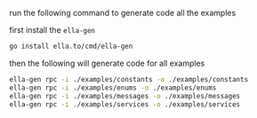 run the following command to generate code all the examples

first install the `ella-gen`

```bash
go install ella.to/cmd/ella-gen
```

then the following will generate code for all examples

```bash
ella-gen rpc -i ./examples/constants -o ./examples/constants
ella-gen rpc -i ./examples/enums -o ./examples/enums
ella-gen rpc -i ./examples/messages -o ./examples/messages
ella-gen rpc -i ./examples/services -o ./examples/services
```
